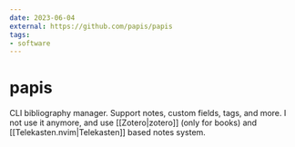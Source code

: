 ```yaml
---
date: 2023-06-04
external: https://github.com/papis/papis
tags:
- software
---
```


# papis

CLI bibliography manager. Support notes, custom fields, tags, and more. I not
use it anymore, and use [[Zotero|zotero]] (only for books) and
[[Telekasten.nvim|Telekasten]] based notes system.
